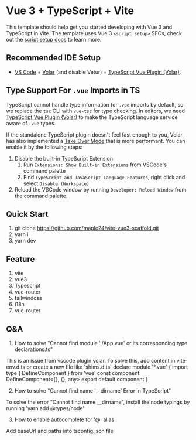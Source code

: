 # Vue 3 + TypeScript + Vite

This template should help get you started developing with Vue 3 and TypeScript in Vite. The template uses Vue 3 `<script setup>` SFCs, check out the [script setup docs](https://v3.vuejs.org/api/sfc-script-setup.html#sfc-script-setup) to learn more.

## Recommended IDE Setup

- [VS Code](https://code.visualstudio.com/) + [Volar](https://marketplace.visualstudio.com/items?itemName=Vue.volar) (and disable Vetur) + [TypeScript Vue Plugin (Volar)](https://marketplace.visualstudio.com/items?itemName=Vue.vscode-typescript-vue-plugin).

## Type Support For `.vue` Imports in TS

TypeScript cannot handle type information for `.vue` imports by default, so we replace the `tsc` CLI with `vue-tsc` for type checking. In editors, we need [TypeScript Vue Plugin (Volar)](https://marketplace.visualstudio.com/items?itemName=Vue.vscode-typescript-vue-plugin) to make the TypeScript language service aware of `.vue` types.

If the standalone TypeScript plugin doesn't feel fast enough to you, Volar has also implemented a [Take Over Mode](https://github.com/johnsoncodehk/volar/discussions/471#discussioncomment-1361669) that is more performant. You can enable it by the following steps:

1. Disable the built-in TypeScript Extension
   1. Run `Extensions: Show Built-in Extensions` from VSCode's command palette
   2. Find `TypeScript and JavaScript Language Features`, right click and select `Disable (Workspace)`
2. Reload the VSCode window by running `Developer: Reload Window` from the command palette.

## Quick Start

1. git clone https://github.com/maple24/vite-vue3-scaffold.git
2. yarn i
3. yarn dev

## Feature

1. vite
2. vue3
3. Typescript
4. vue-router
5. tailwindcss
6. i18n
7. vue-router

## Q&A

1. How to solve "Cannot find module './App.vue' or its corresponding type declarations.ts"

This is an issue from vscode plugin volar.
To solve this, add content in vite-env.d.ts or create a new file like 'shims.d.ts'
declare module '\*.vue' { import type { DefineComponent } from 'vue' const component: DefineComponent<{}, {}, any> export default component }

2. How to solve "Cannot find name '\_\_dirname' Error in TypeScript"

To solve the error "Cannot find name \_\_dirname", install the node typings by running 'yarn add @types/node'

3. How to enable autocomplete for '@' alias

Add baseUrl and paths into tsconfig.json file

